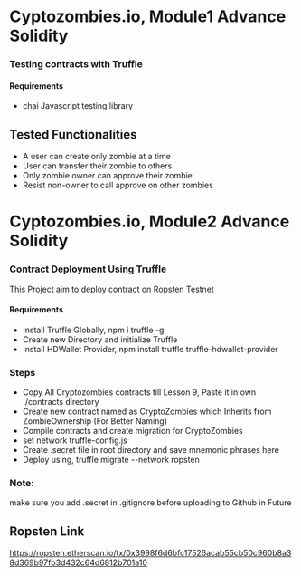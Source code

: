 # Cyptozombies.io, Module1 Advance Solidity 

### Testing contracts with Truffle 
#### Requirements
-  chai Javascript testing library

  ## Tested Functionalities
- A user can create only zombie at a time
- User can transfer their zombie to others
- Only zombie owner can approve their zombie
- Resist non-owner to call approve on other zombies 



# Cyptozombies.io, Module2 Advance Solidity 
### Contract Deployment Using Truffle
This Project aim to deploy contract on Ropsten Testnet
#### Requirements
-  Install Truffle Globally, npm i truffle -g
-  Create new Directory and initialize Truffle 
-  Install HDWallet Provider, npm install truffle truffle-hdwallet-provider


### Steps
-  Copy All Cryptozombies contracts till Lesson 9, Paste it in own ./contracts directory
-  Create new contract named as CryptoZombies which Inherits from ZombieOwnership (For Better Naming)
- Compile contracts and create migration for CryptoZombies 
- set network truffle-config.js
- Create .secret file in root directory and save mnemonic phrases here
- Deploy using, truffle migrate --network ropsten 
### Note:
make sure you add .secret in .gitignore before uploading to Github in Future

## Ropsten Link 
https://ropsten.etherscan.io/tx/0x3998f6d6bfc17526acab55cb50c960b8a38d369b97fb3d432c64d6812b701a10

